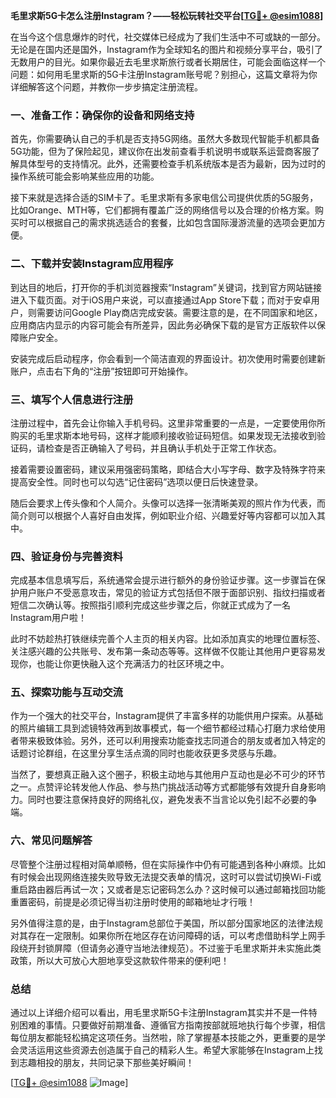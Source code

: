 **毛里求斯5G卡怎么注册Instagram？——轻松玩转社交平台[[TG💪+ @esim1088](https://t.me/s/esim1088)]**

在当今这个信息爆炸的时代，社交媒体已经成为了我们生活中不可或缺的一部分。无论是在国内还是国外，Instagram作为全球知名的图片和视频分享平台，吸引了无数用户的目光。如果你最近去毛里求斯旅行或者长期居住，可能会面临这样一个问题：如何用毛里求斯的5G卡注册Instagram账号呢？别担心，这篇文章将为你详细解答这个问题，并教你一步步搞定注册流程。

### 一、准备工作：确保你的设备和网络支持

首先，你需要确认自己的手机是否支持5G网络。虽然大多数现代智能手机都具备5G功能，但为了保险起见，建议你在出发前查看手机说明书或联系运营商客服了解具体型号的支持情况。此外，还需要检查手机系统版本是否为最新，因为过时的操作系统可能会影响某些应用的功能。

接下来就是选择合适的SIM卡了。毛里求斯有多家电信公司提供优质的5G服务，比如Orange、MTH等，它们都拥有覆盖广泛的网络信号以及合理的价格方案。购买时可以根据自己的需求挑选适合的套餐，比如包含国际漫游流量的选项会更加方便。

### 二、下载并安装Instagram应用程序

到达目的地后，打开你的手机浏览器搜索“Instagram”关键词，找到官方网站链接进入下载页面。对于iOS用户来说，可以直接通过App Store下载；而对于安卓用户，则需要访问Google Play商店完成安装。需要注意的是，在不同国家和地区，应用商店内显示的内容可能会有所差异，因此务必确保下载的是官方正版软件以保障账户安全。

安装完成后启动程序，你会看到一个简洁直观的界面设计。初次使用时需要创建新账户，点击右下角的“注册”按钮即可开始操作。

### 三、填写个人信息进行注册

注册过程中，首先会让你输入手机号码。这里非常重要的一点是，一定要使用你所购买的毛里求斯本地号码，这样才能顺利接收验证码短信。如果发现无法接收到验证码，请检查是否正确输入了号码，并且确认手机处于正常工作状态。

接着需要设置密码，建议采用强密码策略，即结合大小写字母、数字及特殊字符来提高安全性。同时也可以勾选“记住密码”选项以便日后快速登录。

随后会要求上传头像和个人简介。头像可以选择一张清晰美观的照片作为代表，而简介则可以根据个人喜好自由发挥，例如职业介绍、兴趣爱好等内容都可以加入其中。

### 四、验证身份与完善资料

完成基本信息填写后，系统通常会提示进行额外的身份验证步骤。这一步骤旨在保护用户账户不受恶意攻击，常见的验证方式包括但不限于面部识别、指纹扫描或者短信二次确认等。按照指引顺利完成这些步骤之后，你就正式成为了一名Instagram用户啦！

此时不妨趁热打铁继续完善个人主页的相关内容。比如添加真实的地理位置标签、关注感兴趣的公共账号、发布第一条动态等等。这样做不仅能让其他用户更容易发现你，也能让你更快融入这个充满活力的社区环境之中。

### 五、探索功能与互动交流

作为一个强大的社交平台，Instagram提供了丰富多样的功能供用户探索。从基础的照片编辑工具到滤镜特效再到故事模式，每一个细节都经过精心打磨力求给使用者带来极致体验。另外，还可以利用搜索功能查找志同道合的朋友或者加入特定的话题讨论群组，在这里分享生活点滴的同时也能收获更多灵感与乐趣。

当然了，要想真正融入这个圈子，积极主动地与其他用户互动也是必不可少的环节之一。点赞评论转发他人作品、参与热门挑战活动等方式都能够有效提升自身影响力。同时也要注意保持良好的网络礼仪，避免发表不当言论以免引起不必要的争端。

### 六、常见问题解答

尽管整个注册过程相对简单顺畅，但在实际操作中仍有可能遇到各种小麻烦。比如有时候会出现网络连接失败导致无法提交表单的情况，这时可以尝试切换Wi-Fi或重启路由器后再试一次；又或者是忘记密码怎么办？这时候可以通过邮箱找回功能重置密码，前提是必须记得当初注册时使用的邮箱地址才行哦！

另外值得注意的是，由于Instagram总部位于美国，所以部分国家地区的法律法规对其存在一定限制。如果你所在地区存在访问障碍的话，可以考虑借助科学上网手段绕开封锁屏障（但请务必遵守当地法律规范）。不过鉴于毛里求斯并未实施此类政策，所以大可放心大胆地享受这款软件带来的便利吧！

### 总结

通过以上详细介绍可以看出，用毛里求斯5G卡注册Instagram其实并不是一件特别困难的事情。只要做好前期准备、遵循官方指南按部就班地执行每个步骤，相信每位朋友都能轻松搞定这项任务。当然啦，除了掌握基本技能之外，更重要的是学会灵活运用这些资源去创造属于自己的精彩人生。希望大家能够在Instagram上找到志趣相投的朋友，共同记录下那些美好瞬间！

[[TG💪+ @esim1088](https://t.me/s/esim1088) ![Image](https://i.postimg.cc/4NQfJmqS/Snipaste-2025-05-13-00-14-12.png)]